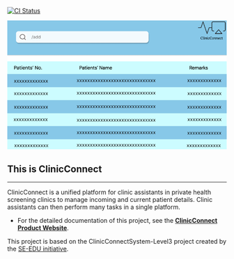 [![CI Status](https://github.com/se-edu/clinicconnectsystem-level3/workflows/Java%20CI/badge.svg)](https://github.com/AY2425S1-CS2103T-F10-2/tp/actions)

![Ui](docs/images/Ui.png)

## This is ClinicConnect
___

ClinicConnect is a unified platform for clinic assistants in private health screening clinics to manage incoming and current patient details. Clinic assistants can then perform many tasks in a single platform.

* For the detailed documentation of this project, see the **[ClinicConnect Product Website](https://ay2425s1-cs2103t-f10-2.github.io/tp/)**.

This project is based on the ClinicConnectSystem-Level3 project created by the [SE-EDU initiative](https://se-education.org).
